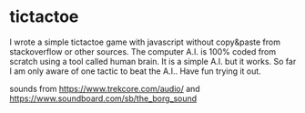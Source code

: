 # tictactoe
I wrote a simple tictactoe game with javascript without copy&paste from stackoverflow or other sources.
The computer A.I. is 100% coded from scratch using a tool called human brain. It is a simple A.I. but it works. So far I am only aware of one tactic to beat the A.I.. Have fun trying it out.

sounds from https://www.trekcore.com/audio/
and https://www.soundboard.com/sb/the_borg_sound
